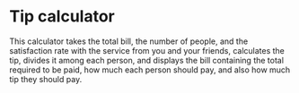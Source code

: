 # Tip calculator

This calculator takes the total bill, the number of people, and the satisfaction rate with the service from you and your friends, calculates the tip, divides it among each person, and displays the bill containing the total required to be paid, how much each person should pay, and also how much tip they should pay.
